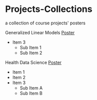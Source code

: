 # Projects-Collections
a collection of course projects' posters 

Generalized Linear Models [Poster](https://github.com/statsym/Projects-Collections/blob/main/glm.pdf)
- Item 3
  - Sub Item 1
  - Sub Item 2
  
Health Data Science [Poster](https://github.com/statsym/Projects-Collections/blob/main/hds.pdf)
* Item 1
* Item 2
* Item 3
  * Sub Item A
  * Sub Item B
